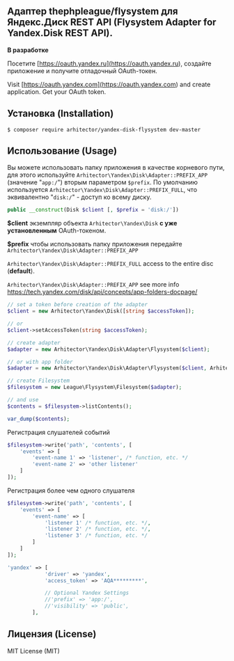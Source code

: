 ## Адаптер thephpleague/flysystem для Яндекс.Диск REST API (Flysystem Adapter for Yandex.Disk REST API).

**В разработке**

Посетите [https://oauth.yandex.ru](<https://oauth.yandex.ru>), создайте приложение и получите отладочный OAuth-токен.

Visit [https://oauth.yandex.com](<https://oauth.yandex.com>) and create application. Get your OAuth token.

## Установка (Installation)

```
$ composer require arhitector/yandex-disk-flysystem dev-master
```

## Использование (Usage)

Вы можете использовать папку приложения в качестве корневого пути, для этого используйте `Arhitector\Yandex\Disk\Adapter::PREFIX_APP` (значение "`app:/`") вторым параметром `$prefix`. По умолчанию используется `Arhitector\Yandex\Disk\Adapter::PREFIX_FULL`, что эквивалентно "`disk:/`" - доступ ко всему диску.

```php
public __construct(Disk $client [, $prefix = 'disk:/'])
```

**$client** экземпляр объекта `Arhitector\Yandex\Disk` **с уже установленным** OAuth-токеном.

**$prefix** чтобы использовать папку приложения передайте `Arhitector\Yandex\Disk\Adapter::PREFIX_APP`


`Arhitector\Yandex\Disk\Adapter::PREFIX_FULL` access to the entire disc (**default**).

`Arhitector\Yandex\Disk\Adapter::PREFIX_APP` see more info <https://tech.yandex.com/disk/api/concepts/app-folders-docpage/>

```php
// set a token before creation of the adapter
$client = new Arhitector\Yandex\Disk([string $accessToken]);

// or
$client->setAccessToken(string $accessToken);

// create adapter
$adapter = new Arhitector\Yandex\Disk\Adapter\Flysystem($client);

// or with app folder
$adapter = new Arhitector\Yandex\Disk\Adapter\Flysystem($client, Arhitector\Yandex\Disk\Adapter\Flysystem::PREFIX_APP);

// create Filesystem
$filesystem = new League\Flysystem\Filesystem($adapter);

// and use
$contents = $filesystem->listContents();

var_dump($contents);
```

Регистрация слушателей событий

```php
$filesystem->write('path', 'contents', [
    'events' => [
        'event-name 1' => 'listener', /* function, etc. */
        'event-name 2' => 'other listener'
    ]
]);
```

Регистрация более чем одного слушателя

```php
$filesystem->write('path', 'contents', [
    'events' => [
        'event-name' => [
            'listener 1' /* function, etc. */,
            'listener 2' /* function, etc. */,
            'listener 3' /* function, etc. */
        ]
    ]
]);
```

```php
'yandex' => [
            'driver' => 'yandex',
            'access_token' => 'AQA*********',

            // Optional Yandex Settings
            //'prefix' => 'app:/',
            //'visibility' => 'public',
        ],
```



## Лицензия (License)

MIT License (MIT)